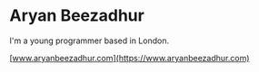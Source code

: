 # Aryan Beezadhur

I'm a young programmer based in London.

[www.aryanbeezadhur.com](https://www.aryanbeezadhur.com)
